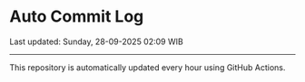 # Auto Commit Log

Last updated: Sunday, 28-09-2025 02:09 WIB

---

This repository is automatically updated every hour using GitHub Actions.
